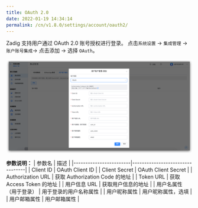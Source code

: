 ```yaml
---
title: OAuth 2.0
date: 2022-01-19 14:34:14
permalink: /cn/v1.8.0/settings/account/oauth2/
---
```


Zadig 支持用户通过 OAuth 2.0 账号授权进行登录。 点击`系统设置` -> `集成管理` -> `账户账号集成`-> 点击添加 -> 选择 `OAuth`。

![oauth](../_images/user_account_oauth2.png)

**参数说明：**
| 参数名                 | 描述                            |
|------------------------|---------------------------------|
| Client ID              | OAuth Client ID                 |
| Client Secret          | OAuth Client Secret             |
| Authorization URL      | 获取 Authorization Code 的地址 |
| Token URL              | 获取 Access Token 的地址        |
| 用户信息 URL            | 获取用户信息的地址              |
| 用户名属性（用于登录）     | 用于登录的用户名称属性          |
| 用户昵称属性             | 用户昵称属性，选填              |
| 用户邮箱属性             | 用户邮箱属性                    |